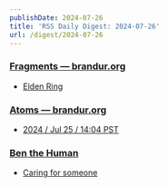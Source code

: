 ```yaml
---
publishDate: 2024-07-26
title: 'RSS Daily Digest: 2024-07-26'
url: /digest/2024-07-26
---
```


### [Fragments — brandur.org](https://brandur.org/)

  * [Elden Ring](https://brandur.org/fragments/elden-ring)
  
### [Atoms  — brandur.org](https://brandur.org/)

  * [2024 / Jul 25 / 14:04 PST](https://brandur.org/atoms/gulfvus)
  
### [Ben the Human](https://benthehuman.com/)

  * [Caring for someone](https://benthehuman.com/caring-for-someone/)
  
